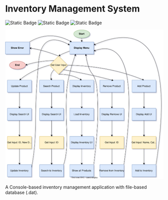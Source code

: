# Inventory Management System

![Static Badge](https://img.shields.io/badge/build-20-blue?label=C%2B%2B)
![Static Badge](https://img.shields.io/badge/build-13.2.0-purple?label=g%2B%2B)
![Static Badge](https://img.shields.io/badge/build-3.82.90-brightgreen?label=Make)

![Flowchart](flow/flow.svg)

A Console-based inventory management application with file-based database (.dat). 